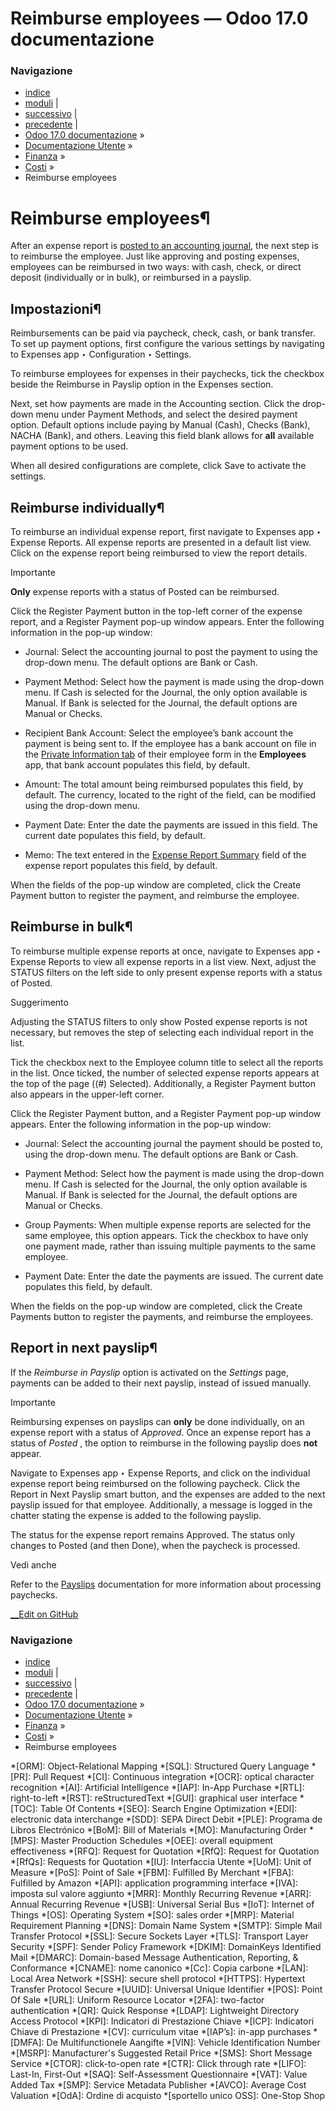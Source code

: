 # Reimburse employees — Odoo 17.0 documentazione

### Navigazione

  * [indice](../../../genindex.html "Indice generale")
  * [moduli](../../../py-modindex.html "Indice del modulo Python") |
  * [successivo](reinvoice_expenses.html "Re-invoice expenses") |
  * [precedente](post_expenses.html "Registra spese") |
  * [Odoo 17.0 documentazione](../../../index-2.html) »
  * [Documentazione Utente](../../../applications.html) »
  * [Finanza](../../finance.html) »
  * [Costi](../expenses.html) »
  * Reimburse employees



# Reimburse employees¶

After an expense report is [posted to an accounting journal](post_expenses.html), the next step is to reimburse the employee. Just like approving and posting expenses, employees can be reimbursed in two ways: with cash, check, or direct deposit (individually or in bulk), or reimbursed in a payslip.

## Impostazioni¶

Reimbursements can be paid via paycheck, check, cash, or bank transfer. To set up payment options, first configure the various settings by navigating to Expenses app ‣ Configuration ‣ Settings.

To reimburse employees for expenses in their paychecks, tick the checkbox beside the Reimburse in Payslip option in the Expenses section.

Next, set how payments are made in the Accounting section. Click the drop-down menu under Payment Methods, and select the desired payment option. Default options include paying by Manual (Cash), Checks (Bank), NACHA (Bank), and others. Leaving this field blank allows for **all** available payment options to be used.

When all desired configurations are complete, click Save to activate the settings.

## Reimburse individually¶

To reimburse an individual expense report, first navigate to Expenses app ‣ Expense Reports. All expense reports are presented in a default list view. Click on the expense report being reimbursed to view the report details.

Importante

**Only** expense reports with a status of Posted can be reimbursed.

Click the Register Payment button in the top-left corner of the expense report, and a Register Payment pop-up window appears. Enter the following information in the pop-up window:

  * Journal: Select the accounting journal to post the payment to using the drop-down menu. The default options are Bank or Cash.

  * Payment Method: Select how the payment is made using the drop-down menu. If Cash is selected for the Journal, the only option available is Manual. If Bank is selected for the Journal, the default options are Manual or Checks.

  * Recipient Bank Account: Select the employee’s bank account the payment is being sent to. If the employee has a bank account on file in the [Private Information tab](../../hr/employees/new_employee.html#employees-private-info) of their employee form in the **Employees** app, that bank account populates this field, by default.

  * Amount: The total amount being reimbursed populates this field, by default. The currency, located to the right of the field, can be modified using the drop-down menu.

  * Payment Date: Enter the date the payments are issued in this field. The current date populates this field, by default.

  * Memo: The text entered in the [Expense Report Summary](expense_reports.html) field of the expense report populates this field, by default.




When the fields of the pop-up window are completed, click the Create Payment button to register the payment, and reimburse the employee.

## Reimburse in bulk¶

To reimburse multiple expense reports at once, navigate to Expenses app ‣ Expense Reports to view all expense reports in a list view. Next, adjust the STATUS filters on the left side to only present expense reports with a status of Posted.

Suggerimento

Adjusting the STATUS filters to only show Posted expense reports is not necessary, but removes the step of selecting each individual report in the list.

Tick the checkbox next to the Employee column title to select all the reports in the list. Once ticked, the number of selected expense reports appears at the top of the page ((#) Selected). Additionally, a Register Payment button also appears in the upper-left corner.

Click the Register Payment button, and a Register Payment pop-up window appears. Enter the following information in the pop-up window:

  * Journal: Select the accounting journal the payment should be posted to, using the drop-down menu. The default options are Bank or Cash.

  * Payment Method: Select how the payment is made using the drop-down menu. If Cash is selected for the Journal, the only option available is Manual. If Bank is selected for the Journal, the default options are Manual or Checks.

  * Group Payments: When multiple expense reports are selected for the same employee, this option appears. Tick the checkbox to have only one payment made, rather than issuing multiple payments to the same employee.

  * Payment Date: Enter the date the payments are issued. The current date populates this field, by default.




When the fields on the pop-up window are completed, click the Create Payments button to register the payments, and reimburse the employees.

## Report in next payslip¶

If the _Reimburse in Payslip_ option is activated on the _Settings_ page, payments can be added to their next payslip, instead of issued manually.

Importante

Reimbursing expenses on payslips can **only** be done individually, on an expense report with a status of _Approved_. Once an expense report has a status of _Posted_ , the option to reimburse in the following payslip does **not** appear.

Navigate to Expenses app ‣ Expense Reports, and click on the individual expense report being reimbursed on the following paycheck. Click the Report in Next Payslip smart button, and the expenses are added to the next payslip issued for that employee. Additionally, a message is logged in the chatter stating the expense is added to the following payslip.

The status for the expense report remains Approved. The status only changes to Posted (and then Done), when the paycheck is processed.

Vedi anche

Refer to the [Payslips](../../hr/payroll/payslips.html) documentation for more information about processing paychecks.

[ __Edit on GitHub](https://github.com/odoo/documentation/edit/17.0/content/applications/finance/expenses/reimburse.rst)

### Navigazione

  * [indice](../../../genindex.html "Indice generale")
  * [moduli](../../../py-modindex.html "Indice del modulo Python") |
  * [successivo](reinvoice_expenses.html "Re-invoice expenses") |
  * [precedente](post_expenses.html "Registra spese") |
  * [Odoo 17.0 documentazione](../../../index-2.html) »
  * [Documentazione Utente](../../../applications.html) »
  * [Finanza](../../finance.html) »
  * [Costi](../expenses.html) »
  * Reimburse employees


  *[ORM]: Object-Relational Mapping
  *[SQL]: Structured Query Language
  *[PR]: Pull Request
  *[CI]: Continuous integration
  *[OCR]: optical character recognition
  *[AI]: Artificial Intelligence
  *[IAP]: In-App Purchase
  *[RTL]: right-to-left
  *[RST]: reStructuredText
  *[GUI]: graphical user interface
  *[TOC]: Table Of Contents
  *[SEO]: Search Engine Optimization
  *[EDI]: electronic data interchange
  *[SDD]: SEPA Direct Debit
  *[PLE]: Programa de Libros Electrónico
  *[BoM]: Bill of Materials
  *[MO]: Manufacturing Order
  *[MPS]: Master Production Schedules
  *[OEE]: overall equipment effectiveness
  *[RFQ]: Request for Quotation
  *[RfQ]: Request for Quotation
  *[RfQs]: Requests for Quotation
  *[IU]: Interfaccia Utente
  *[UoM]: Unit of Measure
  *[PoS]: Point of Sale
  *[FBM]: Fulfilled By Merchant
  *[FBA]: Fulfilled by Amazon
  *[API]: application programming interface
  *[IVA]: imposta sul valore aggiunto
  *[MRR]: Monthly Recurring Revenue
  *[ARR]: Annual Recurring Revenue
  *[USB]: Universal Serial Bus
  *[IoT]: Internet of Things
  *[OS]: Operating System
  *[SO]: sales order
  *[MRP]: Material Requirement Planning
  *[DNS]: Domain Name System
  *[SMTP]: Simple Mail Transfer Protocol
  *[SSL]: Secure Sockets Layer
  *[TLS]: Transport Layer Security
  *[SPF]: Sender Policy Framework
  *[DKIM]: DomainKeys Identified Mail
  *[DMARC]: Domain-based Message Authentication, Reporting, & Conformance
  *[CNAME]: nome canonico
  *[Cc]: Copia carbone
  *[LAN]: Local Area Network
  *[SSH]: secure shell protocol
  *[HTTPS]: Hypertext Transfer Protocol Secure
  *[UUID]: Universal Unique Identifier
  *[POS]: Point Of Sale
  *[URL]: Uniform Resource Locator
  *[2FA]: two-factor authentication
  *[QR]: Quick Response
  *[LDAP]: Lightweight Directory Access Protocol
  *[KPI]: Indicatori di Prestazione Chiave
  *[ICP]: Indicatori Chiave di Prestazione
  *[CV]: curriculum vitae
  *[IAP’s]: in-app purchases
  *[DMFA]: De Multifunctionele Aangifte
  *[VIN]: Vehicle Identification Number
  *[MSRP]: Manufacturer's Suggested Retail Price
  *[SMS]: Short Message Service
  *[CTOR]: click-to-open rate
  *[CTR]: Click through rate
  *[LIFO]: Last-In, First-Out
  *[SAQ]: Self-Assessment Questionnaire
  *[VAT]: Value Added Tax
  *[SMP]: Service Metadata Publisher
  *[AVCO]: Average Cost Valuation
  *[OdA]: Ordine di acquisto
  *[sportello unico OSS]: One-Stop Shop